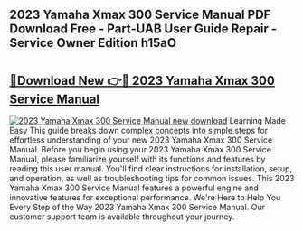## 2023 Yamaha Xmax 300 Service Manual PDF Download Free - Part-UAB User Guide Repair - Service Owner Edition h15aO

# <h2><a href="http://cf16305.oget.top/?id=2023+Yamaha+Xmax+300+Service+Manual">🔗Download New 👉🔴 2023 Yamaha Xmax 300 Service Manual</a></h2>

[![2023 Yamaha Xmax 300 Service Manual new download](https://i.imgur.com/5g1atiW.png)](http://cf16305.oget.top/?id=2023+Yamaha+Xmax+300+Service+Manual)
Learning Made Easy This guide breaks down complex concepts into simple steps for effortless understanding of your new 2023 Yamaha Xmax 300 Service Manual. Before you begin using your 2023 Yamaha Xmax 300 Service Manual, please familiarize yourself with its functions and features by reading this user manual. You'll find clear instructions for installation, setup, and operation, as well as troubleshooting tips for common issues. This 2023 Yamaha Xmax 300 Service Manual features a powerful engine and innovative features for exceptional performance. We're Here to Help You Every Step of the Way 2023 Yamaha Xmax 300 Service Manual. Our customer support team is available throughout your journey.
